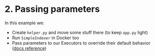 # 2. Passing parameters

In this example we:

- Create `helper.py` and move some stuff there (to keep `app.py` light)
- Run `SimpleIndexer` in Docker too
- Pass parameters to our Executors to override their default behavior ([docs reference](https://docs.jina.ai/fundamentals/flow/add-exec-to-flow/#override-executor-config))

